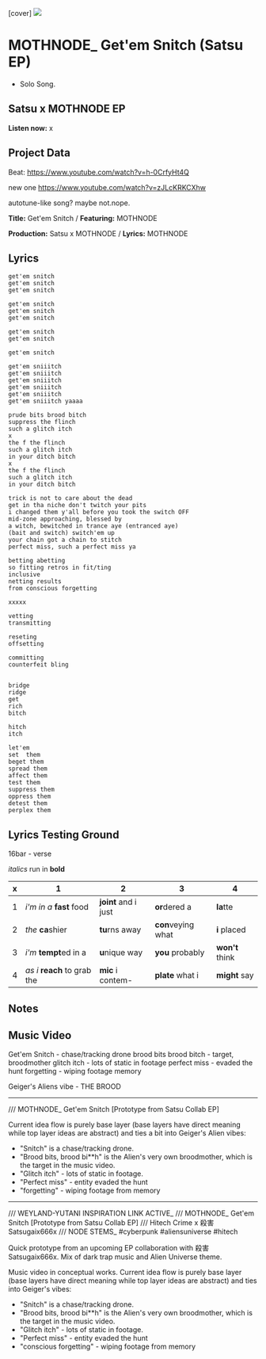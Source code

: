 [cover] ![](57175019_319474918741616_8502199518755923887_n.jpg)

# MOTHNODE_ Get'em Snitch (Satsu EP) 

- Solo Song.

## Satsu x MOTHNODE EP

**Listen now:** x

## Project Data

Beat: https://www.youtube.com/watch?v=h-0CrfyHt4Q 

new  one https://www.youtube.com/watch?v=zJLcKRKCXhw

autotune-like song? maybe not.nope.

**Title:** Get'em Snitch / **Featuring:** MOTHNODE

**Production:** Satsu x MOTHNODE / **Lyrics:** MOTHNODE

## Lyrics

```
get'em snitch
get'em snitch
get'em snitch

get'em snitch
get'em snitch
get'em snitch

get'em snitch
get'em snitch

get'em snitch

get'em sniiitch
get'em sniiitch
get'em sniiitch
get'em sniiitch
get'em sniiitch
get'em sniiitch yaaaa

prude bits brood bitch
suppress the flinch
such a glitch itch
x
the f the flinch
such a glitch itch
in your ditch bitch
x
the f the flinch
such a glitch itch
in your ditch bitch

trick is not to care about the dead
get in tha niche don't twitch your pits
i changed them y'all before you took the switch OFF
mid-zone approaching, blessed by 
a witch, bewitched in trance aye (entranced aye)
(bait and switch) switch'em up
your chain got a chain to stitch
perfect miss, such a perfect miss ya

betting abetting
so fitting retros in fit/ting
inclusive
netting results 
from conscious forgetting

xxxxx

vetting
transmitting  

reseting
offsetting

committing
counterfeit bling


bridge
ridge
get
rich
bitch

hitch
itch

let'em
set  them
beget them
spread them
affect them
test them
suppress them
oppress them
detest them
perplex them

```

## Lyrics Testing Ground

16bar - verse

*italics* run in
**bold**

| x | 1 | 2 | 3 | 4 |
|---|---|---|---|---|
| 1 | *i'm in a* **fast** food | **joint** and i just  | **or**dered a  | **la**tte  |
| 2 | *the* **ca**shier | **tu**rns away  |  **con**veying what |  **i** placed |
| 3 | *i'm* **tempt**ed in a | **u**nique way  |  **you** probably |  **won't** think |
| 4 | *as i* **reach** to grab the |  **mic** i contem-  | **plate** what i | **might** say |

## Notes

## Music Video

Get'em Snitch - chase/tracking drone
brood bits brood bitch - target, broodmother
glitch itch - lots of static in footage
perfect miss - evaded the hunt
forgetting -  wiping footage memory

Geiger's Aliens vibe - THE BROOD

---

/// MOTHNODE_ Get'em Snitch [Prototype from Satsu Collab EP]

Current idea flow is purely base layer (base layers have direct meaning while top layer ideas are abstract) and ties a bit into Geiger's Alien vibes:
- "Snitch" is a chase/tracking drone.
- "Brood bits, brood bi**h" is the Alien's very own broodmother, which is the target in the music video. 
- "Glitch itch" - lots of static in footage. 
- "Perfect miss" - entity evaded the hunt 
- "forgetting" - wiping footage from memory

---

/// WEYLAND-YUTANI INSPIRATION LINK ACTIVE_
/// MOTHNODE_ Get'em Snitch [Prototype from Satsu Collab EP]
/// Hitech Crime x 殺害Satsugaix666x
/// NODE STEMS_ #cyberpunk #aliensuniverse #hitech

Quick prototype from an upcoming EP collaboration with 殺害Satsugaix666x. Mix of dark trap music and Alien Universe theme.

Music video in conceptual works. Current idea flow is purely base layer (base layers have direct meaning while top layer ideas are abstract) and ties into Geiger's vibes:
- "Snitch" is a chase/tracking drone.
- "Brood bits, brood bi**h" is the Alien's very own broodmother, which is the target in the music video.
- "Glitch itch" - lots of static in footage.
- "Perfect miss" - entity evaded the hunt
- "conscious forgetting" - wiping footage from memory
